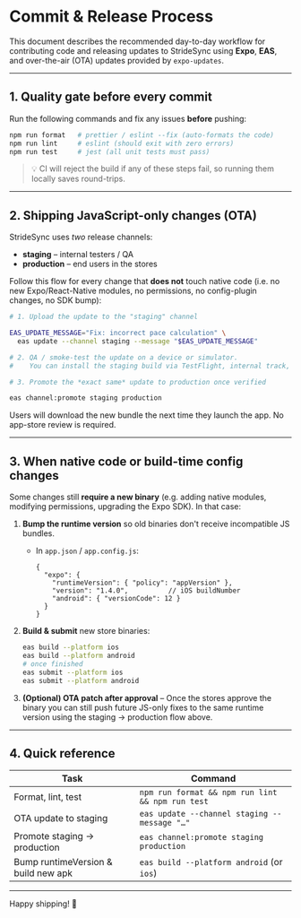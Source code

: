 # Commit & Release Process

This document describes the recommended day-to-day workflow for contributing code and releasing updates to StrideSync using **Expo**, **EAS**, and over-the-air (OTA) updates provided by `expo-updates`.

---
## 1. Quality gate before every commit

Run the following commands and fix any issues **before** pushing:

```bash
npm run format   # prettier / eslint --fix (auto-formats the code)
npm run lint     # eslint (should exit with zero errors)
npm run test     # jest (all unit tests must pass)
```

> 💡  CI will reject the build if any of these steps fail, so running them locally saves round-trips.

---
## 2. Shipping JavaScript-only changes (OTA)

StrideSync uses *two* release channels:

* **staging** – internal testers / QA
* **production** – end users in the stores

Follow this flow for every change that **does not** touch native code (i.e. no new Expo/React-Native modules, no permissions, no config-plugin changes, no SDK bump):

```bash
# 1. Upload the update to the "staging" channel

EAS_UPDATE_MESSAGE="Fix: incorrect pace calculation" \
  eas update --channel staging --message "$EAS_UPDATE_MESSAGE"

# 2. QA / smoke-test the update on a device or simulator.
#    You can install the staging build via TestFlight, internal track, or Expo Go.

# 3. Promote the *exact same* update to production once verified

eas channel:promote staging production
```

Users will download the new bundle the next time they launch the app. No app-store review is required.

---
## 3. When native code or build-time config changes

Some changes still **require a new binary** (e.g. adding native modules, modifying permissions, upgrading the Expo SDK). In that case:

1. **Bump the runtime version** so old binaries don't receive incompatible JS bundles.
   * In `app.json` / `app.config.js`:

     ```json5
     {
       "expo": {
         "runtimeVersion": { "policy": "appVersion" },
         "version": "1.4.0",          // iOS buildNumber
         "android": { "versionCode": 12 }
       }
     }
     ```

2. **Build & submit** new store binaries:

   ```bash
   eas build --platform ios
   eas build --platform android
   # once finished
   eas submit --platform ios
   eas submit --platform android
   ```

3. **(Optional) OTA patch after approval** – Once the stores approve the binary you can still push future JS-only fixes to the same runtime version using the staging → production flow above.

---
## 4. Quick reference

| Task                                | Command |
| ----------------------------------- | -------- |
| Format, lint, test                  | `npm run format && npm run lint && npm run test` |
| OTA update to staging               | `eas update --channel staging --message "…"` |
| Promote staging → production        | `eas channel:promote staging production` |
| Bump runtimeVersion & build new apk | `eas build --platform android` (or `ios`) |

---
Happy shipping! :rocket: 